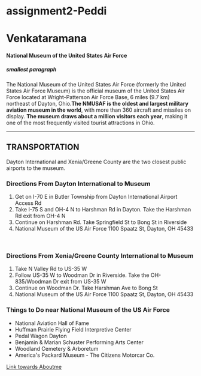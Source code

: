 # assignment2-Peddi
# Venkataramana
#### National Museum of the United States Air Force
##### smallest paragraph
The National Museum of the United States Air Force (formerly the United States Air Force Museum) is the official museum of the United States Air Force located at Wright-Patterson Air Force Base, 6 miles (9.7 km) northeast of Dayton, Ohio.**The NMUSAF is the oldest and largest military aviation museum in the world**, with more than 360 aircraft and missiles on display. **The museum draws about a million visitors each year**, making it one of the most frequently visited tourist attractions in Ohio.

****
## TRANSPORTATION

Dayton International and Xenia/Greene County are the two closest public airports to the museum.

### **Directions From Dayton International to Museum** 

1. Get on I-70 E in Butler Township from Dayton International Airport Access Rd
2. Take I-75 S and OH-4 N to Harshman Rd in Dayton. Take the Harshman Rd exit from OH-4 N
3. Continue on Harshman Rd. Take Springfield St to Bong St in Riverside
4. National Museum of the US Air Force
1100 Spaatz St, Dayton, OH 45433

<br>

### **Directions From Xenia/Greene County International to Museum** 

1. Take N Valley Rd to US-35 W
2. Follow US-35 W to Woodman Dr in Riverside. Take the OH-835/Woodman Dr exit from US-35 W
3. Continue on Woodman Dr. Take Harshman Ave to Bong St
4. National Museum of the US Air Force
1100 Spaatz St, Dayton, OH 45433

### **Things to Do near National Museum of the US Air Force**
* National Aviation Hall of Fame
* Huffman Prairie Flying Field Interpretive Center
* Pedal Wagon Dayton
* Benjamin & Marian Schuster Performing Arts Center
* Woodland Cemetery & Arboretum
* America's Packard Museum - The Citizens Motorcar Co.

[Link towards Aboutme](AboutMe.md)
